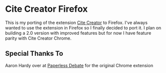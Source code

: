 # Cite Creator Firefox

This is my porting of the extension [Cite Creator](https://chrome.google.com/webstore/detail/cite-creator/jampigcbgngjedogaoglhpeckidccodi) to Firefox. I've always wanted to use the extension in Firefox so I finally decided to port it. I plan on building a 2.0 version with improved features but for now I have feature parity with Cite Creator Chrome.

## Special Thanks To

Aaron Hardy over at [Paperless Debate](https://paperlessdebate.com/) for the original Chrome extension
